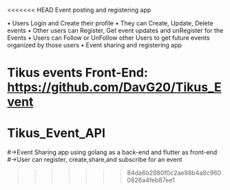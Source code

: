 <<<<<<< HEAD
Event posting and registering app

 • Users Login and Create their profile
 • They can Create, Update, Delete events
 • Other users can Register, Get event updates and unRegister for the Events
 • Users can Follow or UnFollow other Users to get future events organized by those users
 • Event sharing and registering app

Tikus events Front-End:
https://github.com/DavG20/Tikus_Event
=======
# Tikus_Event_API

#->Event Sharing app using golang as a back-end and flutter as front-end
#->User can register, create,share,and subscribe for an event 
>>>>>>> 84da6b2980f0c2ae98b4a8c9600826a4feb87ee1
